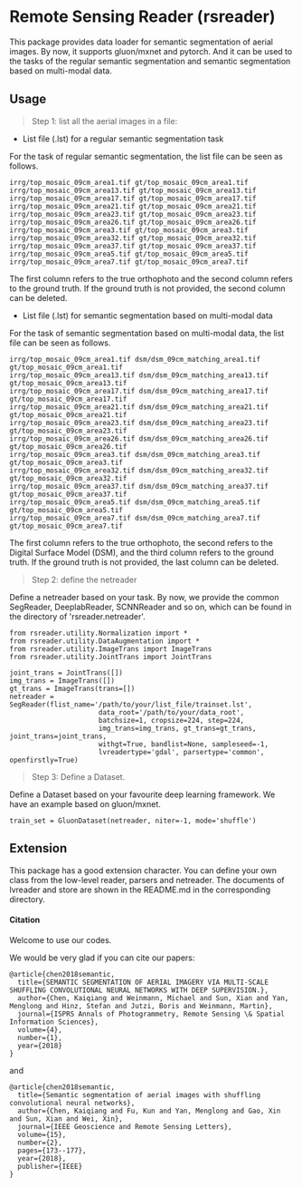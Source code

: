 # Remote Sensing Reader (rsreader)

This package provides data loader for semantic segmentation of aerial images.
By now, it supports gluon/mxnet and pytorch.
And it can be used to the tasks of the regular semantic segmentation and
semantic segmentation based on multi-modal data.

## Usage

> Step 1: list all the aerial images in a file:

- List file (.lst) for a regular semantic segmentation task

For the task of regular semantic segmentation, the list file can
be seen as follows.
```angular2html
irrg/top_mosaic_09cm_area1.tif gt/top_mosaic_09cm_area1.tif
irrg/top_mosaic_09cm_area13.tif gt/top_mosaic_09cm_area13.tif
irrg/top_mosaic_09cm_area17.tif gt/top_mosaic_09cm_area17.tif
irrg/top_mosaic_09cm_area21.tif gt/top_mosaic_09cm_area21.tif
irrg/top_mosaic_09cm_area23.tif gt/top_mosaic_09cm_area23.tif
irrg/top_mosaic_09cm_area26.tif gt/top_mosaic_09cm_area26.tif
irrg/top_mosaic_09cm_area3.tif gt/top_mosaic_09cm_area3.tif
irrg/top_mosaic_09cm_area32.tif gt/top_mosaic_09cm_area32.tif
irrg/top_mosaic_09cm_area37.tif gt/top_mosaic_09cm_area37.tif
irrg/top_mosaic_09cm_area5.tif gt/top_mosaic_09cm_area5.tif
irrg/top_mosaic_09cm_area7.tif gt/top_mosaic_09cm_area7.tif
```

The first column refers to the true orthophoto and the second
column refers to the ground truth. If the ground truth is not provided,
the second column can be deleted.

- List file (.lst) for semantic segmentation based on multi-modal data

For the task of semantic segmentation based on multi-modal data,
the list file can be seen as follows.

```angular2html
irrg/top_mosaic_09cm_area1.tif dsm/dsm_09cm_matching_area1.tif gt/top_mosaic_09cm_area1.tif
irrg/top_mosaic_09cm_area13.tif dsm/dsm_09cm_matching_area13.tif gt/top_mosaic_09cm_area13.tif
irrg/top_mosaic_09cm_area17.tif dsm/dsm_09cm_matching_area17.tif gt/top_mosaic_09cm_area17.tif
irrg/top_mosaic_09cm_area21.tif dsm/dsm_09cm_matching_area21.tif gt/top_mosaic_09cm_area21.tif
irrg/top_mosaic_09cm_area23.tif dsm/dsm_09cm_matching_area23.tif gt/top_mosaic_09cm_area23.tif
irrg/top_mosaic_09cm_area26.tif dsm/dsm_09cm_matching_area26.tif gt/top_mosaic_09cm_area26.tif
irrg/top_mosaic_09cm_area3.tif dsm/dsm_09cm_matching_area3.tif gt/top_mosaic_09cm_area3.tif
irrg/top_mosaic_09cm_area32.tif dsm/dsm_09cm_matching_area32.tif gt/top_mosaic_09cm_area32.tif
irrg/top_mosaic_09cm_area37.tif dsm/dsm_09cm_matching_area37.tif gt/top_mosaic_09cm_area37.tif
irrg/top_mosaic_09cm_area5.tif dsm/dsm_09cm_matching_area5.tif gt/top_mosaic_09cm_area5.tif
irrg/top_mosaic_09cm_area7.tif dsm/dsm_09cm_matching_area7.tif gt/top_mosaic_09cm_area7.tif
```
The first column refers to the true orthophoto, 
the second refers to the Digital Surface Model (DSM),
and the third column refers to the ground truth.
If the ground truth is not provided,
the last column can be deleted.

> Step 2: define the netreader

Define a netreader based on your task.
By now, we provide the common SegReader, DeeplabReader, SCNNReader and so on,
which can be found in the directory of 'rsreader.netreader'.

```angular2html
from rsreader.utility.Normalization import *
from rsreader.utility.DataAugmentation import *
from rsreader.utility.ImageTrans import ImageTrans
from rsreader.utility.JointTrans import JointTrans

joint_trans = JointTrans([])
img_trans = ImageTrans([])
gt_trans = ImageTrans(trans=[])
netreader = SegReader(flist_name='/path/to/your/list_file/trainset.lst',
                      data_root='/path/to/your/data_root',
                      batchsize=1, cropsize=224, step=224,
                      img_trans=img_trans, gt_trans=gt_trans, joint_trans=joint_trans,
                      withgt=True, bandlist=None, sampleseed=-1,
                      lvreadertype='gdal', parsertype='common', openfirstly=True)
```

> Step 3: Define a Dataset.

Define a Dataset based on your favourite deep learning framework.
We have an example based on gluon/mxnet.

```angular2html
train_set = GluonDataset(netreader, niter=-1, mode='shuffle')
```

## Extension
This package has a good extension character.
You can define your own class from the low-level reader, parsers
and netreader.
The documents of lvreader and store are shown in the README.md 
in the corresponding directory.

#### Citation
Welcome to use our codes.

We would be very glad if you can cite our papers:
```angular2html
@article{chen2018semantic,
  title={SEMANTIC SEGMENTATION OF AERIAL IMAGERY VIA MULTI-SCALE SHUFFLING CONVOLUTIONAL NEURAL NETWORKS WITH DEEP SUPERVISION.},
  author={Chen, Kaiqiang and Weinmann, Michael and Sun, Xian and Yan, Menglong and Hinz, Stefan and Jutzi, Boris and Weinmann, Martin},
  journal={ISPRS Annals of Photogrammetry, Remote Sensing \& Spatial Information Sciences},
  volume={4},
  number={1},
  year={2018}
}
```
and
```angular2html
@article{chen2018semantic,
  title={Semantic segmentation of aerial images with shuffling convolutional neural networks},
  author={Chen, Kaiqiang and Fu, Kun and Yan, Menglong and Gao, Xin and Sun, Xian and Wei, Xin},
  journal={IEEE Geoscience and Remote Sensing Letters},
  volume={15},
  number={2},
  pages={173--177},
  year={2018},
  publisher={IEEE}
}
```